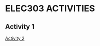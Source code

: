 
# ELEC303 ACTIVITIES

## Activity 1
[Activity 2](https://github.com/virgorithm/ELEC303-/blob/main/Activity2.ipynb)
